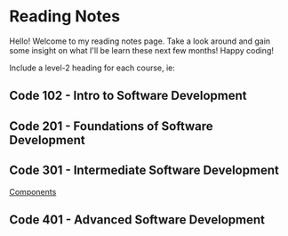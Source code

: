# Reading Notes

Hello! Welcome to my reading notes page. Take a look around and gain some insight on what I'll be learn these next few months! Happy coding!



Include a level-2 heading for each course, ie:
 ## Code 102 - Intro to Software Development


## Code 201 - Foundations of Software Development


## Code 301 - Intermediate Software Development
[Components](./components.md)


## Code 401 - Advanced Software Development


